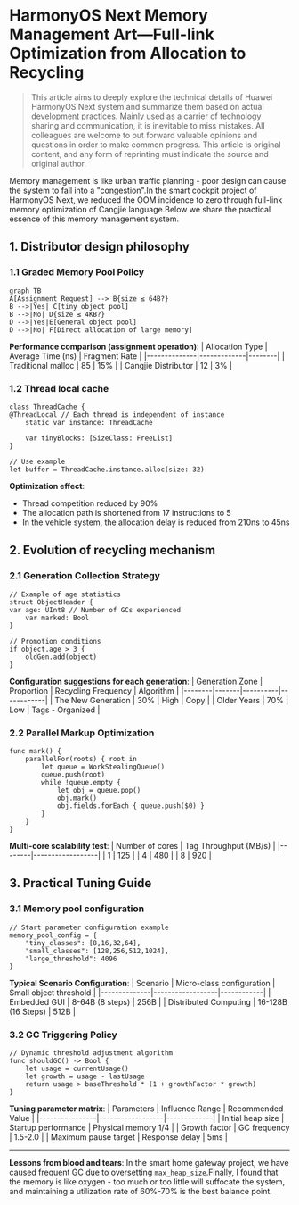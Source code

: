# HarmonyOS Next Memory Management Art—Full-link Optimization from Allocation to Recycling

> This article aims to deeply explore the technical details of Huawei HarmonyOS Next system and summarize them based on actual development practices.
> Mainly used as a carrier of technology sharing and communication, it is inevitable to miss mistakes. All colleagues are welcome to put forward valuable opinions and questions in order to make common progress.
> This article is original content, and any form of reprinting must indicate the source and original author.

Memory management is like urban traffic planning - poor design can cause the system to fall into a "congestion".In the smart cockpit project of HarmonyOS Next, we reduced the OOM incidence to zero through full-link memory optimization of Cangjie language.Below we share the practical essence of this memory management system.

## 1. Distributor design philosophy

### 1.1 Graded Memory Pool Policy
```mermaid
graph TB
A[Assignment Request] --> B{size ≤ 64B?}
B -->|Yes| C[tiny object pool]
B -->|No| D{size ≤ 4KB?}
D -->|Yes|E[General object pool]
D -->|No| F[Direct allocation of large memory]
```

**Performance comparison (assignment operation)**:
| Allocation Type | Average Time (ns) | Fragment Rate |
|--------------|-------------|--------|
| Traditional malloc | 85 | 15% |
| Cangjie Distributor | 12 | 3% |

### 1.2 Thread local cache
```cangjie
class ThreadCache {
@ThreadLocal // Each thread is independent of instance
    static var instance: ThreadCache
    
    var tinyBlocks: [SizeClass: FreeList]
}

// Use example
let buffer = ThreadCache.instance.alloc(size: 32)
```

**Optimization effect**:
- Thread competition reduced by 90%
- The allocation path is shortened from 17 instructions to 5
- In the vehicle system, the allocation delay is reduced from 210ns to 45ns

## 2. Evolution of recycling mechanism

### 2.1 Generation Collection Strategy
```cangjie
// Example of age statistics
struct ObjectHeader {
var age: UInt8 // Number of GCs experienced
    var marked: Bool
}

// Promotion conditions
if object.age > 3 {
    oldGen.add(object)
}
```

**Configuration suggestions for each generation**:
| Generation Zone | Proportion | Recycling Frequency | Algorithm |
|--------|-------|----------|------------|
| The New Generation | 30% | High | Copy |
| Older Years | 70% | Low | Tags - Organized |

### 2.2 Parallel Markup Optimization
```cangjie
func mark() {
    parallelFor(roots) { root in
        let queue = WorkStealingQueue()
        queue.push(root)
        while !queue.empty {
            let obj = queue.pop()
            obj.mark()
            obj.fields.forEach { queue.push($0) }
        }
    }
}
```

**Multi-core scalability test**:
| Number of cores | Tag Throughput (MB/s) |
|--------|------------------|
| 1      | 125              |
| 4      | 480              |
| 8      | 920              |

## 3. Practical Tuning Guide

### 3.1 Memory pool configuration
```cangjie
// Start parameter configuration example
memory_pool_config = {
    "tiny_classes": [8,16,32,64],
    "small_classes": [128,256,512,1024],
    "large_threshold": 4096
}
```

**Typical Scenario Configuration**:
| Scenario | Micro-class configuration | Small object threshold |
|--------------|------------------|------------|
| Embedded GUI | 8-64B (8 steps) | 256B |
| Distributed Computing | 16-128B (16 Steps) | 512B |

### 3.2 GC Triggering Policy
```cangjie
// Dynamic threshold adjustment algorithm
func shouldGC() -> Bool {
    let usage = currentUsage()
    let growth = usage - lastUsage
    return usage > baseThreshold * (1 + growthFactor * growth)
}
```

**Tuning parameter matrix**:
| Parameters | Influence Range | Recommended Value |
|----------------|------------------|-------------|
| Initial heap size | Startup performance | Physical memory 1/4 |
| Growth factor | GC frequency | 1.5-2.0 |
| Maximum pause target | Response delay | 5ms |

---

**Lessons from blood and tears**: In the smart home gateway project, we have caused frequent GC due to oversetting `max_heap_size`.Finally, I found that the memory is like oxygen - too much or too little will suffocate the system, and maintaining a utilization rate of 60%-70% is the best balance point.
